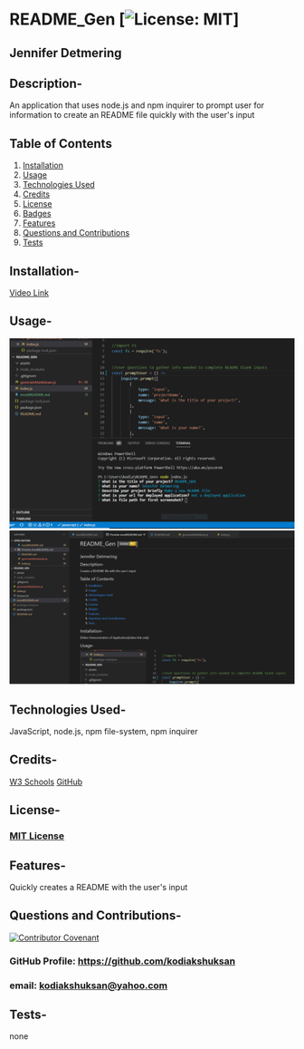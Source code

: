 #  README_Gen [![License: MIT](https://img.shields.io/badge/License-MIT-yellow.svg)]
## Jennifer Detmering
## Description-
An application that uses node.js and npm inquirer to prompt user for information to create an README file quickly with the user's input
        
## Table of Contents
1. [Installation](#installation)
2. [Usage](#usage)
3. [Technologies Used](#technologies_used)
4. [Credits](#credits)
5. [License](#license)
6. [Badges](#badges)
7. [Features](#features)
8. [Questions and Contributions](#questions_and_contributions)
9. [Tests](#tests)
        
##  Installation-

[Video Link](https://drive.google.com/file/d/1pGrHEoWhTPrQ61WoiGD5rEMtZ7Woc4YE/view)
  

##  Usage- 

![Picture of Prompts in node.js](assets/pic1.PNG)
![Picture of README File Created by th README_GEN](assets/pic2.PNG)


## Technologies Used-
JavaScript,  node.js,  npm file-system,  npm inquirer

## Credits-  
[W3 Schools](https://www.w3schools.com/js)
[GitHub](https://guides.github.com/features/mastering-markdown)

## License-
### [MIT License](license.txt)

## Features-
Quickly creates a README with the user's input

## Questions and Contributions-  
[![Contributor Covenant](https://img.shields.io/badge/Contributor%20Covenant-2.0-4baaaa.svg)](code_of_conduct.md)
### GitHub Profile: https://github.com/kodiakshuksan
### email: kodiakshuksan@yahoo.com

## Tests-  
none